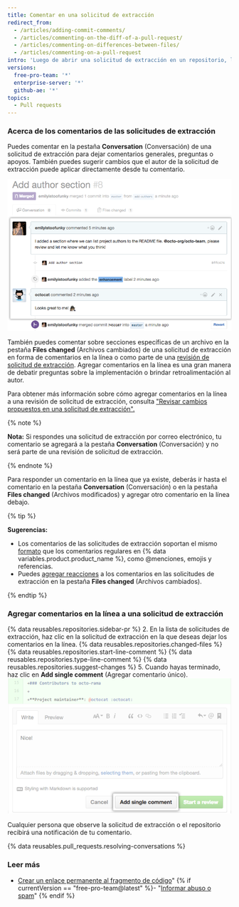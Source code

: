 ```yaml
---
title: Comentar en una solicitud de extracción
redirect_from:
  - /articles/adding-commit-comments/
  - /articles/commenting-on-the-diff-of-a-pull-request/
  - /articles/commenting-on-differences-between-files/
  - /articles/commenting-on-a-pull-request
intro: 'Luego de abrir una solicitud de extracción en un repositorio, los colaboradores o miembros del equipo pueden comentar sobre la comparación de archivos entre dos ramas especificadas, o dejar comentarios generales en el proyecto en general.'
versions:
  free-pro-team: '*'
  enterprise-server: '*'
  github-ae: '*'
topics:
  - Pull requests
---
```


### Acerca de los comentarios de las solicitudes de extracción

Puedes comentar en la pestaña **Conversation** (Conversación) de una solicitud de extracción para dejar comentarios generales, preguntas o apoyos. También puedes sugerir cambios que el autor de la solicitud de extracción puede aplicar directamente desde tu comentario.

![Conversación de solicitud de extracción](/assets/images/help/pull_requests/conversation.png)

También puedes comentar sobre secciones específicas de un archivo en la pestaña **Files changed** (Archivos cambiados) de una solicitud de extracción en forma de comentarios en la línea o como parte de una [revisión de solicitud de extracción](/articles/about-pull-request-reviews). Agregar comentarios en la línea es una gran manera de debatir preguntas sobre la implementación o brindar retroalimentación al autor.

Para obtener más información sobre cómo agregar comentarios en la línea a una revisión de solicitud de extracción, consulta ["Revisar cambios propuestos en una solicitud de extracción".](/articles/reviewing-proposed-changes-in-a-pull-request)

{% note %}

**Nota:** Si respondes una solicitud de extracción por correo electrónico, tu comentario se agregará a la pestaña **Conversation** (Conversación) y no será parte de una revisión de solicitud de extracción.

{% endnote %}

Para responder un comentario en la línea que ya existe, deberás ir hasta el comentario en la pestaña **Conversation** (Conversación) o en la pestaña **Files changed** (Archivos modificados) y agregar otro comentario en la línea debajo.

{% tip %}

**Sugerencias:**
- Los comentarios de las solicitudes de extracción soportan el mismo [ formato](/categories/writing-on-github) que los comentarios regulares en {% data variables.product.product_name %}, como @menciones, emojis y referencias.
- Puedes [agregar reacciones](/articles/about-conversations-on-github#reacting-to-ideas-in-comments) a los comentarios en las solicitudes de extracción en la pestaña **Files changed** (Archivos cambiados).

{% endtip %}

### Agregar comentarios en la línea a una solicitud de extracción

{% data reusables.repositories.sidebar-pr %}
2. En la lista de solicitudes de extracción, haz clic en la solicitud de extracción en la que deseas dejar los comentarios en la línea.
{% data reusables.repositories.changed-files %}
{% data reusables.repositories.start-line-comment %}
{% data reusables.repositories.type-line-comment %}
{% data reusables.repositories.suggest-changes %}
5. Cuando hayas terminado, haz clic en **Add single comment** (Agregar comentario único). ![Ventana de comentario en línea](/assets/images/help/commits/inline-comment.png)

Cualquier persona que observe la solicitud de extracción o el repositorio recibirá una notificación de tu comentario.

{% data reusables.pull_requests.resolving-conversations %}

### Leer más

- [Crear un enlace permanente al fragmento de código](/articles/creating-a-permanent-link-to-a-code-snippet/)"
{% if currentVersion == "free-pro-team@latest" %}- "[Informar abuso o spam](/articles/reporting-abuse-or-spam)"
{% endif %}
